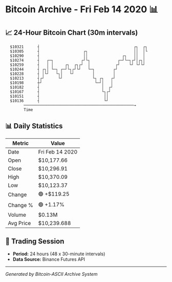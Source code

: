 # Bitcoin Archive - Fri Feb 14 2020 📊

## 📈 24-Hour Bitcoin Chart (30m intervals)

```
  $10321      ┤                                         ┌┐  ┌┐ 
  $10305      ┤                   ┌┐                    ││  │└ 
  $10290      ┤                   ││               ┌┐   ││  │  
  $10274      ┤   ┌─┐            ┌┘└┐            ┌─┘└─┐┌┘│┌┐│  
  $10259      ┤   │ │     ┌┐  ┌┐┌┘  │           ┌┘    └┘ └┘└┘  
  $10244      ┤ ┌┐│ └─┐ ┌─┘└┐┌┘└┘   └─┐        ┌┘              
  $10228      ┤ │└┘   └┐│   └┘        │        │               
  $10213      ┤┌┘      └┘             └┐ ┌┐   ┌┘               
  $10198      ┼┘                       └─┘│   │                
  $10182      ┤                           │  ┌┘                
  $10167      ┤                           └┐┌┘                 
  $10151      ┤                            ││                  
  $10136      ┤                            └┘                  
        ────────────────────────────────────────────────→
        Time
```

## 📊 Daily Statistics

| Metric | Value |
|--------|-------|
| Date | Fri Feb 14 2020 |
| Open | $10,177.66 |
| Close | $10,296.91 |
| High | $10,370.09 |
| Low | $10,123.37 |
| Change | 🟢 +$119.25 |
| Change % | 🟢 +1.17% |
| Volume | $0.13M |
| Avg Price | $10,239.688 |

## 📅 Trading Session

- **Period:** 24 hours (48 x 30-minute intervals)
- **Data Source:** Binance Futures API

---
*Generated by Bitcoin-ASCII Archive System*
